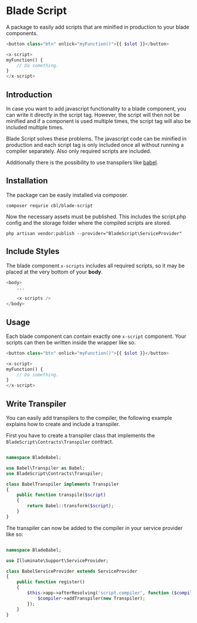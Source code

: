 # Blade Script

A package to easily add scripts that are minified in production to your blade
components.

```php
<button class="btn" onlick="myFunction()">{{ $slot }}</button>

<x-script>
myFunction() {
    // Do something.
}
</x-script>
```

## Introduction

In case you want to add javascript functionality to a blade component, you can
write it directly in the script tag. However, the script will then not be
minified and if a component is used multiple times, the script tag will also be
included multiple times.

Blade Script solves these problems. The javascript code can be minified in
production and each script tag is only included once all without running a
compiler separately. Also only required scripts are included.

Additionally there is the possibility to use transpilers like
[babel](https://babeljs.io/).

## Installation

The package can be easily installed via composer.

```shell
composer requrie cbl/blade-script
```

Now the necessary assets must be published. This includes the script.php config
and the storage folder where the compiled scripts are stored.

```shell
php artisan vendor:publish --provider="BladeScript\ServiceProvider"
```

## Include Styles

The blade component `x-scripts` includes all required scripts, so it may be
placed at the very bottom of your **body**.

```php
<body>
    ...

    <x-scripts />
</body>
```

## Usage

Each blade component can contain exactly one `x-script` component. Your scripts
can then be written inside the wrapper like so.

```php
<button class="btn" onlick="myFunction()">{{ $slot }}</button>

<x-script>
myFunction() {
    // Do something.
}
</x-script>
```

## Write Transpiler

You can easily add transpilers to the compiler, the following example explains
how to create and include a transpiler.

First you have to create a transpiler class that implements the
`BladeScript\Contracts\Transpiler` contract.

```php

namespace BladeBabel;

use Babel\Transpiler as Babel;
use BladeScript\Contracts\Transpiler;

class BabelTranspiler implements Transpiler
{
    public function transpile($script)
    {
        return Babel::transform($script);
    }
}
```

The transpiler can now be added to the compiler in your service provider like
so:

```php

namespace BladeBabel;

use Illuminate\Support\ServiceProvider;

class BabelServiceProvider extends ServiceProvider
{
    public function register()
    {
        $this->app->afterResolving('script.compiler', function ($compiler) {
            $compiler->addTranspiler(new Transpiler);
        });
    }
}
```
